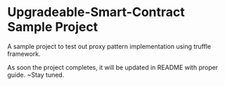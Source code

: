 # Upgradeable-Smart-Contract Sample Project

A sample project to test out proxy pattern implementation using truffle framework.

As soon the project completes, it will be updated in README with proper guide. ~Stay tuned.
